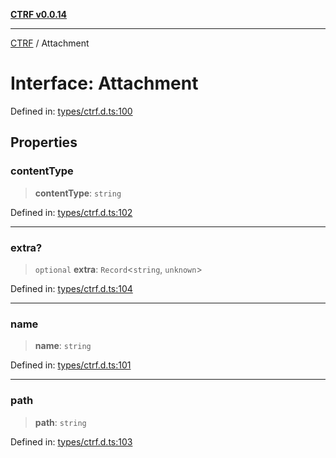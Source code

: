 [**CTRF v0.0.14**](../README.md)

***

[CTRF](../README.md) / Attachment

# Interface: Attachment

Defined in: [types/ctrf.d.ts:100](https://github.com/ctrf-io/ctrf-core-js/blob/main/types/ctrf.d.ts#L100)

## Properties

### contentType

> **contentType**: `string`

Defined in: [types/ctrf.d.ts:102](https://github.com/ctrf-io/ctrf-core-js/blob/main/types/ctrf.d.ts#L102)

***

### extra?

> `optional` **extra**: `Record`\<`string`, `unknown`\>

Defined in: [types/ctrf.d.ts:104](https://github.com/ctrf-io/ctrf-core-js/blob/main/types/ctrf.d.ts#L104)

***

### name

> **name**: `string`

Defined in: [types/ctrf.d.ts:101](https://github.com/ctrf-io/ctrf-core-js/blob/main/types/ctrf.d.ts#L101)

***

### path

> **path**: `string`

Defined in: [types/ctrf.d.ts:103](https://github.com/ctrf-io/ctrf-core-js/blob/main/types/ctrf.d.ts#L103)
